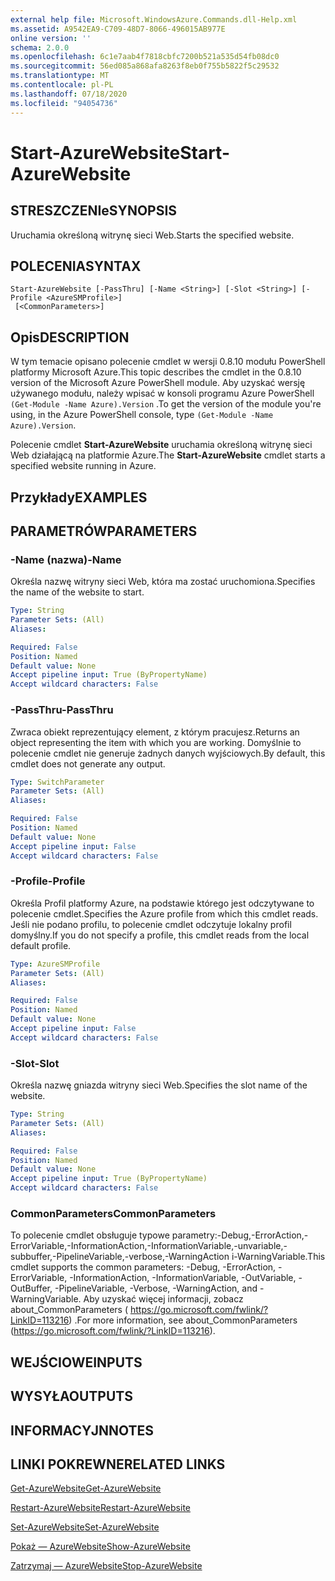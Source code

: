 ```yaml
---
external help file: Microsoft.WindowsAzure.Commands.dll-Help.xml
ms.assetid: A9542EA9-C709-48D7-8066-496015AB977E
online version: ''
schema: 2.0.0
ms.openlocfilehash: 6c1e7aab4f7818cbfc7200b521a535d54fb08dc0
ms.sourcegitcommit: 56ed085a868afa8263f8eb0f755b5822f5c29532
ms.translationtype: MT
ms.contentlocale: pl-PL
ms.lasthandoff: 07/18/2020
ms.locfileid: "94054736"
---
```

# <span data-ttu-id="5c68d-101">Start-AzureWebsite</span><span class="sxs-lookup"><span data-stu-id="5c68d-101">Start-AzureWebsite</span></span>

## <span data-ttu-id="5c68d-102">STRESZCZENIe</span><span class="sxs-lookup"><span data-stu-id="5c68d-102">SYNOPSIS</span></span>
<span data-ttu-id="5c68d-103">Uruchamia określoną witrynę sieci Web.</span><span class="sxs-lookup"><span data-stu-id="5c68d-103">Starts the specified website.</span></span>

## <span data-ttu-id="5c68d-104">POLECENIA</span><span class="sxs-lookup"><span data-stu-id="5c68d-104">SYNTAX</span></span>

```
Start-AzureWebsite [-PassThru] [-Name <String>] [-Slot <String>] [-Profile <AzureSMProfile>]
 [<CommonParameters>]
```

## <span data-ttu-id="5c68d-105">Opis</span><span class="sxs-lookup"><span data-stu-id="5c68d-105">DESCRIPTION</span></span>
<span data-ttu-id="5c68d-106">W tym temacie opisano polecenie cmdlet w wersji 0.8.10 modułu PowerShell platformy Microsoft Azure.</span><span class="sxs-lookup"><span data-stu-id="5c68d-106">This topic describes the cmdlet in the 0.8.10 version of the Microsoft Azure PowerShell module.</span></span>
<span data-ttu-id="5c68d-107">Aby uzyskać wersję używanego modułu, należy wpisać w konsoli programu Azure PowerShell `(Get-Module -Name Azure).Version` .</span><span class="sxs-lookup"><span data-stu-id="5c68d-107">To get the version of the module you're using, in the Azure PowerShell console, type `(Get-Module -Name Azure).Version`.</span></span>

<span data-ttu-id="5c68d-108">Polecenie cmdlet **Start-AzureWebsite** uruchamia określoną witrynę sieci Web działającą na platformie Azure.</span><span class="sxs-lookup"><span data-stu-id="5c68d-108">The **Start-AzureWebsite** cmdlet starts a specified website running in Azure.</span></span>

## <span data-ttu-id="5c68d-109">Przykłady</span><span class="sxs-lookup"><span data-stu-id="5c68d-109">EXAMPLES</span></span>

## <span data-ttu-id="5c68d-110">PARAMETRÓW</span><span class="sxs-lookup"><span data-stu-id="5c68d-110">PARAMETERS</span></span>

### <span data-ttu-id="5c68d-111">-Name (nazwa)</span><span class="sxs-lookup"><span data-stu-id="5c68d-111">-Name</span></span>
<span data-ttu-id="5c68d-112">Określa nazwę witryny sieci Web, która ma zostać uruchomiona.</span><span class="sxs-lookup"><span data-stu-id="5c68d-112">Specifies the name of the website to start.</span></span>

```yaml
Type: String
Parameter Sets: (All)
Aliases: 

Required: False
Position: Named
Default value: None
Accept pipeline input: True (ByPropertyName)
Accept wildcard characters: False
```

### <span data-ttu-id="5c68d-113">-PassThru</span><span class="sxs-lookup"><span data-stu-id="5c68d-113">-PassThru</span></span>
<span data-ttu-id="5c68d-114">Zwraca obiekt reprezentujący element, z którym pracujesz.</span><span class="sxs-lookup"><span data-stu-id="5c68d-114">Returns an object representing the item with which you are working.</span></span>
<span data-ttu-id="5c68d-115">Domyślnie to polecenie cmdlet nie generuje żadnych danych wyjściowych.</span><span class="sxs-lookup"><span data-stu-id="5c68d-115">By default, this cmdlet does not generate any output.</span></span>

```yaml
Type: SwitchParameter
Parameter Sets: (All)
Aliases: 

Required: False
Position: Named
Default value: None
Accept pipeline input: False
Accept wildcard characters: False
```

### <span data-ttu-id="5c68d-116">-Profile</span><span class="sxs-lookup"><span data-stu-id="5c68d-116">-Profile</span></span>
<span data-ttu-id="5c68d-117">Określa Profil platformy Azure, na podstawie którego jest odczytywane to polecenie cmdlet.</span><span class="sxs-lookup"><span data-stu-id="5c68d-117">Specifies the Azure profile from which this cmdlet reads.</span></span>
<span data-ttu-id="5c68d-118">Jeśli nie podano profilu, to polecenie cmdlet odczytuje lokalny profil domyślny.</span><span class="sxs-lookup"><span data-stu-id="5c68d-118">If you do not specify a profile, this cmdlet reads from the local default profile.</span></span>

```yaml
Type: AzureSMProfile
Parameter Sets: (All)
Aliases: 

Required: False
Position: Named
Default value: None
Accept pipeline input: False
Accept wildcard characters: False
```

### <span data-ttu-id="5c68d-119">-Slot</span><span class="sxs-lookup"><span data-stu-id="5c68d-119">-Slot</span></span>
<span data-ttu-id="5c68d-120">Określa nazwę gniazda witryny sieci Web.</span><span class="sxs-lookup"><span data-stu-id="5c68d-120">Specifies the slot name of the website.</span></span>

```yaml
Type: String
Parameter Sets: (All)
Aliases: 

Required: False
Position: Named
Default value: None
Accept pipeline input: True (ByPropertyName)
Accept wildcard characters: False
```

### <span data-ttu-id="5c68d-121">CommonParameters</span><span class="sxs-lookup"><span data-stu-id="5c68d-121">CommonParameters</span></span>
<span data-ttu-id="5c68d-122">To polecenie cmdlet obsługuje typowe parametry:-Debug,-ErrorAction,-ErrorVariable,-InformationAction,-InformationVariable,-unvariable,-subbuffer,-PipelineVariable,-verbose,-WarningAction i-WarningVariable.</span><span class="sxs-lookup"><span data-stu-id="5c68d-122">This cmdlet supports the common parameters: -Debug, -ErrorAction, -ErrorVariable, -InformationAction, -InformationVariable, -OutVariable, -OutBuffer, -PipelineVariable, -Verbose, -WarningAction, and -WarningVariable.</span></span> <span data-ttu-id="5c68d-123">Aby uzyskać więcej informacji, zobacz about_CommonParameters ( https://go.microsoft.com/fwlink/?LinkID=113216) .</span><span class="sxs-lookup"><span data-stu-id="5c68d-123">For more information, see about_CommonParameters (https://go.microsoft.com/fwlink/?LinkID=113216).</span></span>

## <span data-ttu-id="5c68d-124">WEJŚCIOWE</span><span class="sxs-lookup"><span data-stu-id="5c68d-124">INPUTS</span></span>

## <span data-ttu-id="5c68d-125">WYSYŁA</span><span class="sxs-lookup"><span data-stu-id="5c68d-125">OUTPUTS</span></span>

## <span data-ttu-id="5c68d-126">INFORMACYJN</span><span class="sxs-lookup"><span data-stu-id="5c68d-126">NOTES</span></span>

## <span data-ttu-id="5c68d-127">LINKI POKREWNE</span><span class="sxs-lookup"><span data-stu-id="5c68d-127">RELATED LINKS</span></span>

[<span data-ttu-id="5c68d-128">Get-AzureWebsite</span><span class="sxs-lookup"><span data-stu-id="5c68d-128">Get-AzureWebsite</span></span>](./Get-AzureWebsite.md)

[<span data-ttu-id="5c68d-129">Restart-AzureWebsite</span><span class="sxs-lookup"><span data-stu-id="5c68d-129">Restart-AzureWebsite</span></span>](./Restart-AzureWebsite.md)

[<span data-ttu-id="5c68d-130">Set-AzureWebsite</span><span class="sxs-lookup"><span data-stu-id="5c68d-130">Set-AzureWebsite</span></span>](./Set-AzureWebsite.md)

[<span data-ttu-id="5c68d-131">Pokaż — AzureWebsite</span><span class="sxs-lookup"><span data-stu-id="5c68d-131">Show-AzureWebsite</span></span>](./Show-AzureWebsite.md)

[<span data-ttu-id="5c68d-132">Zatrzymaj — AzureWebsite</span><span class="sxs-lookup"><span data-stu-id="5c68d-132">Stop-AzureWebsite</span></span>](./Stop-AzureWebsite.md)


